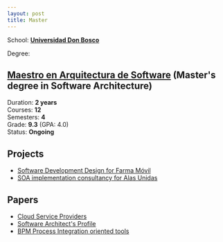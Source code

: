 ```yaml
---
layout: post
title: Master
---
```


School: **[Universidad Don Bosco][udb-link]**

Degree:

## [Maestro en Arquitectura de Software][msc-link] (Master's degree in Software Architecture)

Duration: **2 years**  
Courses: **12**  
Semesters: **4**    
Grade: **9.3** (GPA: 4.0)  
Status: **Ongoing**

## Projects <a name="projects"></a>
- [Software Development Design for Farma Móvil][project-software-development-design-for-farma-movil]
- [SOA implementation consultancy for Alas Unidas][project-soa-implementation-consultancy-for-alas-unidas]

## Papers
 - [Cloud Service Providers][paper-cloud-service-providers]  
 - [Software Architect's Profile][paper-software-architect-profile]
 - [BPM Process Integration oriented tools][paper-bpm-process-integration-oriented-tools]


[udb-link]: https://www.udb.edu.sv/udb/
[msc-link]: https://www.udbvirtual.edu.sv/maestria_arquitectura_software
[project-software-development-design-for-farma-movil]: https://drive.google.com/file/d/11-smZTOFoCG8UpERn_BX063Sd54QXm1O/view?usp=sharing
[paper-cloud-service-providers]: https://drive.google.com/file/d/10dgeUCQnxLCxhpBnNJW9W_6GxjzJGRko/view?usp=sharing
[paper-software-architect-profile]: https://drive.google.com/file/d/10fDUo2fmOvqReyWLa-cylgKFWvynQ8a1/view?usp=sharing
[project-soa-implementation-consultancy-for-alas-unidas]: https://drive.google.com/file/d/110zD_zhaecMv5awbhCQZS_CL_p8ZbzNO/view?usp=sharing
[paper-bpm-process-integration-oriented-tools]: https://drive.google.com/file/d/10igJaWgpYgOLC33JPxQDeVPPPBYBvuDD/view?usp=sharing